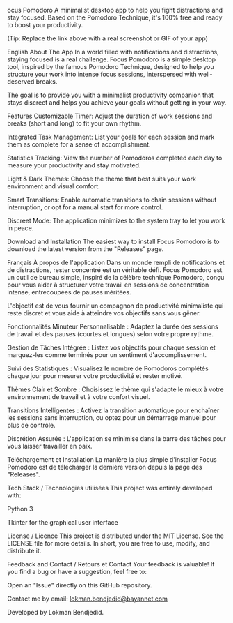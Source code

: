 ocus Pomodoro
A minimalist desktop app to help you fight distractions and stay focused.
Based on the Pomodoro Technique, it's 100% free and ready to boost your productivity.

(Tip: Replace the link above with a real screenshot or GIF of your app)

English
About The App
In a world filled with notifications and distractions, staying focused is a real challenge. Focus Pomodoro is a simple desktop tool, inspired by the famous Pomodoro Technique, designed to help you structure your work into intense focus sessions, interspersed with well-deserved breaks.

The goal is to provide you with a minimalist productivity companion that stays discreet and helps you achieve your goals without getting in your way.

Features
Customizable Timer: Adjust the duration of work sessions and breaks (short and long) to fit your own rhythm.

Integrated Task Management: List your goals for each session and mark them as complete for a sense of accomplishment.

Statistics Tracking: View the number of Pomodoros completed each day to measure your productivity and stay motivated.

Light & Dark Themes: Choose the theme that best suits your work environment and visual comfort.

Smart Transitions: Enable automatic transitions to chain sessions without interruption, or opt for a manual start for more control.

Discreet Mode: The application minimizes to the system tray to let you work in peace.

Download and Installation
The easiest way to install Focus Pomodoro is to download the latest version from the "Releases" page.


Français
À propos de l'application
Dans un monde rempli de notifications et de distractions, rester concentré est un véritable défi. Focus Pomodoro est un outil de bureau simple, inspiré de la célèbre technique Pomodoro, conçu pour vous aider à structurer votre travail en sessions de concentration intense, entrecoupées de pauses méritées.

L'objectif est de vous fournir un compagnon de productivité minimaliste qui reste discret et vous aide à atteindre vos objectifs sans vous gêner.

Fonctionnalités
Minuteur Personnalisable : Adaptez la durée des sessions de travail et des pauses (courtes et longues) selon votre propre rythme.

Gestion de Tâches Intégrée : Listez vos objectifs pour chaque session et marquez-les comme terminés pour un sentiment d'accomplissement.

Suivi des Statistiques : Visualisez le nombre de Pomodoros complétés chaque jour pour mesurer votre productivité et rester motivé.

Thèmes Clair et Sombre : Choisissez le thème qui s'adapte le mieux à votre environnement de travail et à votre confort visuel.

Transitions Intelligentes : Activez la transition automatique pour enchaîner les sessions sans interruption, ou optez pour un démarrage manuel pour plus de contrôle.

Discrétion Assurée : L'application se minimise dans la barre des tâches pour vous laisser travailler en paix.

Téléchargement et Installation
La manière la plus simple d'installer Focus Pomodoro est de télécharger la dernière version depuis la page des "Releases".


Tech Stack / Technologies utilisées
This project was entirely developed with:

Python 3

Tkinter for the graphical user interface

License / Licence
This project is distributed under the MIT License. See the LICENSE file for more details. In short, you are free to use, modify, and distribute it.

Feedback and Contact / Retours et Contact
Your feedback is valuable! If you find a bug or have a suggestion, feel free to:

Open an "Issue" directly on this GitHub repository.

Contact me by email: lokman.bendjedid@bayannet.com

Developed by Lokman Bendjedid.
